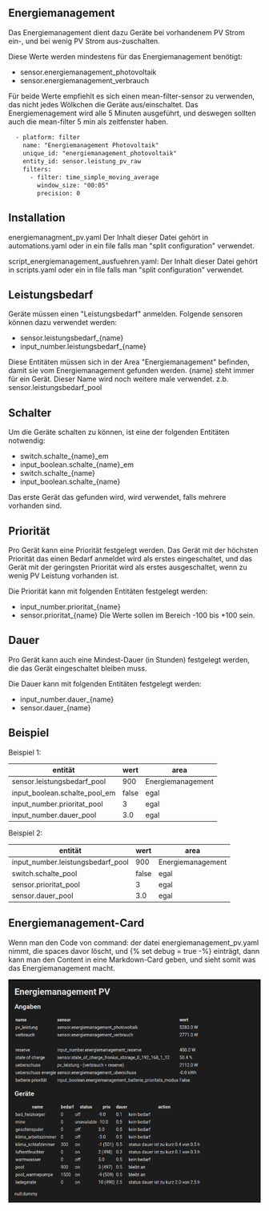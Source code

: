Energiemanagement
----

Das Energiemanagement dient dazu Geräte bei vorhandenem PV Strom ein-, und bei wenig PV Strom aus-zuschalten.

Diese Werte werden mindestens für das Energiemanagement benötigt:
- sensor.energiemanagement_photovoltaik
- sensor.energiemanagement_verbrauch

Für beide Werte empfiehlt es sich einen mean-filter-sensor zu verwenden, das nicht jedes Wölkchen die Geräte aus/einschaltet. Das Energiemenagement wird alle 5 Minuten ausgeführt, und deswegen sollten auch die mean-filter 5 min als zeitfenster haben.
      
      - platform: filter
        name: "Energiemanagement Photovoltaik"
        unique_id: "energiemanagement_photovoltaik"
        entity_id: sensor.leistung_pv_raw
        filters:
          - filter: time_simple_moving_average
            window_size: "00:05"
            precision: 0

Installation
---
energiemanagment_pv.yaml
Der Inhalt dieser Datei gehört in automations.yaml oder in ein file falls man "split configuration" verwendet.

script_energiemanagement_ausfuehren.yaml:
Der Inhalt dieser Datei gehört in scripts.yaml oder ein in file falls man "split configuration" verwendet.

Leistungsbedarf
---
Geräte müssen einen "Leistungsbedarf" anmelden.
Folgende sensoren können dazu verwendet werden:
- sensor.leistungsbedarf_{name}
- input_number.leistungsbedarf_{name}

Diese Entitäten müssen sich in der Area "Energiemanagement" befinden, damit sie vom Energiemanagement gefunden werden.
{name} steht immer für ein Gerät. Dieser Name wird noch weitere male verwendet. z.b. sensor.leistungsbedarf_pool


Schalter
---

Um die Geräte schalten zu können, ist eine der folgenden Entitäten notwendig:
- switch.schalte_{name}_em
- input_boolean.schalte_{name}_em
- switch.schalte_{name}
- input_boolean.schalte_{name}

Das erste Gerät das gefunden wird, wird verwendet, falls mehrere vorhanden sind.

Priorität
---

Pro Gerät kann eine Priorität festgelegt werden. Das Gerät mit der höchsten Priorität das einen Bedarf anmeldet wird als erstes eingeschaltet, und das Gerät mit der geringsten Priorität wird als erstes ausgeschaltet, wenn zu wenig PV Leistung vorhanden ist.

Die Priorität kann mit folgenden Entitäten festgelegt werden:
- input_number.prioritat_{name}
- sensor.prioritat_{name}
Die Werte sollen im Bereich -100 bis +100 sein.

Dauer
---

Pro Gerät kann auch eine Mindest-Dauer (in Stunden) festgelegt werden, die das Gerät eingeschaltet bleiben muss.

Die Dauer kann mit folgenden Entitäten festgelegt werden:
- input_number.dauer_{name}
- sensor.dauer_{name}

Beispiel
---

Beispiel 1:

| entität | wert | area |
|---------|------|------|
| sensor.leistungsbedarf_pool| 900 | Energiemanagement |
| input_boolean.schalte_pool_em | false | egal |
| input_number.prioritat_pool | 3 | egal |
| input_number.dauer_pool | 3.0 | egal |


Beispiel 2:

| entität | wert | area |
|---------|------|------|
| input_number.leistungsbedarf_pool| 900 | Energiemanagement |
| switch.schalte_pool | false | egal |
| sensor.prioritat_pool | 3 | egal |
| sensor.dauer_pool | 3.0 | egal |

Energiemanagement-Card
---

Wenn man den Code von command: der datei energiemanagement_pv.yaml nimmt, die spaces davor löscht, und
    {% set debug = true -%}
einträgt, dann kann man den Content in eine Markdown-Card geben, und sieht somit was das Energiemanagement macht.

![Energiemanager Card](em_card.png)
